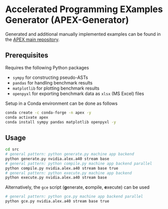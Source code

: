 # Accelerated Programming EXamples Generator (APEX-Generator)

Generated and additional manually implemented examples can be found in the [APEX main repository](https://github.com/SebastianKuckuk/apex).

## Prerequisites

Requires the following Python packages
* `sympy` for constructing pseudo-ASTs
* `pandas` for handling benchmark results
* `matplotlib` for plotting benchmark results
* `openpyxl` for exporting benchmark data as `xlsx` (MS Excel) files

Setup in a Conda environment can be done as follows
```bash
conda create -c conda-forge -n apex -y
conda activate apex
conda install sympy pandas matplotlib openpyxl -y
```

## Usage

```bash
cd src
# general pattern: python generate.py machine app backend
python generate.py nvidia.alex.a40 stream base
# general pattern: python compile.py machine app backend parallel
python compile.py nvidia.alex.a40 stream base true
# general pattern: python execute.py machine app backend
python execute.py nvidia.alex.a40 stream base
```

Alternatively, the `gce` script (**g**enerate, **c**ompile, **e**xecute) can be used

```bash
# general pattern: python gce.py machine app backend parallel
python gce.py nvidia.alex.a40 stream base true
```
